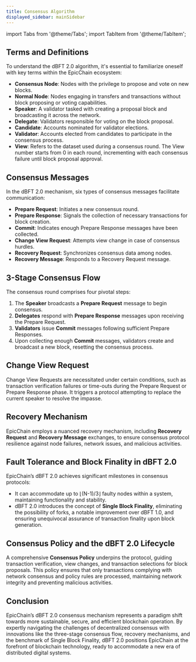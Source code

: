 ```yaml
---
title: Consensus Algorithm
displayed_sidebar: mainSidebar
---
```


import Tabs from '@theme/Tabs';
import TabItem from '@theme/TabItem';




## Terms and Definitions

To understand the dBFT 2.0 algorithm, it's essential to familiarize oneself with key terms within the EpicChain ecosystem:

- **Consensus Node**: Nodes with the privilege to propose and vote on new blocks.
- **Normal Node**: Nodes engaging in transfers and transactions without block proposing or voting capabilities.
- **Speaker**: A validator tasked with creating a proposal block and broadcasting it across the network.
- **Delegate**: Validators responsible for voting on the block proposal.
- **Candidate**: Accounts nominated for validator elections.
- **Validator**: Accounts elected from candidates to participate in the consensus process.
- **View**: Refers to the dataset used during a consensus round. The View number starts from 0 in each round, incrementing with each consensus failure until block proposal approval.

## Consensus Messages

In the dBFT 2.0 mechanism, six types of consensus messages facilitate communication:

- **Prepare Request**: Initiates a new consensus round.
- **Prepare Response**: Signals the collection of necessary transactions for block creation.
- **Commit**: Indicates enough Prepare Response messages have been collected.
- **Change View Request**: Attempts view change in case of consensus hurdles.
- **Recovery Request**: Synchronizes consensus data among nodes.
- **Recovery Message**: Responds to a Recovery Request message.

## 3-Stage Consensus Flow

The consensus round comprises four pivotal steps:

1. The **Speaker** broadcasts a **Prepare Request** message to begin consensus.
2. **Delegates** respond with **Prepare Response** messages upon receiving the Prepare Request.
3. **Validators** issue **Commit** messages following sufficient Prepare Responses.
4. Upon collecting enough **Commit** messages, validators create and broadcast a new block, resetting the consensus process.

## Change View Request

Change View Requests are necessitated under certain conditions, such as transaction verification failures or time-outs during the Prepare Request or Prepare Response phase. It triggers a protocol attempting to replace the current speaker to resolve the impasse.

## Recovery Mechanism

EpicChain employs a nuanced recovery mechanism, including **Recovery Request** and **Recovery Message** exchanges, to ensure consensus protocol resilience against node failures, network issues, and malicious activities.

## Fault Tolerance and Block Finality in dBFT 2.0

EpicChain’s dBFT 2.0 achieves significant milestones in consensus protocols:

- It can accommodate up to ⌊(N-1)/3⌋ faulty nodes within a system, maintaining functionality and stability.
- dBFT 2.0 introduces the concept of **Single Block Finality**, eliminating the possibility of forks, a notable improvement over dBFT 1.0, and ensuring unequivocal assurance of transaction finality upon block generation.

## Consensus Policy and the dBFT 2.0 Lifecycle

A comprehensive **Consensus Policy** underpins the protocol, guiding transaction verification, view changes, and transaction selections for block proposals. This policy ensures that only transactions complying with network consensus and policy rules are processed, maintaining network integrity and preventing malicious activities.

## Conclusion

EpicChain’s dBFT 2.0 consensus mechanism represents a paradigm shift towards more sustainable, secure, and efficient blockchain operation. By expertly navigating the challenges of decentralized consensus with innovations like the three-stage consensus flow, recovery mechanisms, and the benchmark of Single Block Finality, dBFT 2.0 positions EpicChain at the forefront of blockchain technology, ready to accommodate a new era of distributed digital systems.






<br/>